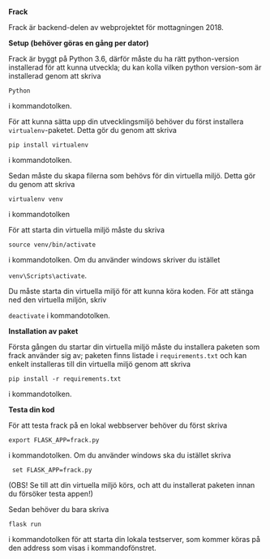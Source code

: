 **Frack**

Frack är backend-delen av webprojektet för mottagningen 2018.

**Setup (behöver göras en gång per dator)**

Frack är byggt på Python 3.6, därför måste du ha rätt python-version installerad för att kunna utveckla; du kan kolla vilken python version-som är installerad genom att skriva

```Python```

 i kommandotolken.

För att kunna sätta upp din utvecklingsmiljö behöver du först installera ```virtualenv```-paketet. Detta gör du genom att skriva 

```pip install virtualenv``` 

i kommandotolken.

Sedan måste du skapa filerna som behövs för din virtuella miljö. Detta gör du genom att skriva

```virtualenv venv```

i kommandotolken

För att starta din virtuella miljö måste du skriva

```source venv/bin/activate```

i kommandotolken. Om du använder windows skriver du istället 

```venv\Scripts\activate```.

Du måste starta din virtuella miljö för att kunna köra koden.
För att stänga ned den virtuella miljön, skriv 

```deactivate``` i kommandotolken.

**Installation av paket**

Första gången du startar din virtuella miljö måste du installera paketen som frack använder sig av; paketen finns listade i ```requirements.txt``` och kan enkelt installeras till din virtuella miljö genom att skriva

```pip install -r requirements.txt```

i kommandotolken.

**Testa din kod**

För att testa frack på en lokal webbserver behöver du först skriva

```export FLASK_APP=frack.py```

i kommandotolken. Om du använder windows ska du istället skriva

``` set FLASK_APP=frack.py```

(OBS! Se till att din virtuella miljö körs, och att du installerat paketen innan du försöker testa appen!)

Sedan behöver du bara skriva

```flask run```

i kommandotolken för att starta din lokala testserver, som kommer köras på den address som visas i kommandofönstret.

